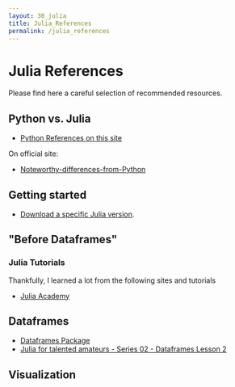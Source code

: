 ```yaml
---
layout: 30_julia
title: Julia_References
permalink: /julia_references
---
```


# Julia References

Please find here a careful selection of recommended resources.

## Python vs. Julia


- [Python References on this site](python_references)

On official site:
- [Noteworthy-differences-from-Python](https://docs.julialang.org/en/v1/manual/noteworthy-differences/#Noteworthy-differences-from-Python)


## Getting started

- [Download a specific Julia version](https://ferrolho.github.io/blog/2019-01-26/how-to-install-julia-on-ubuntu). 



## "Before Dataframes"

### Julia Tutorials

Thankfully, I learned a lot from the following sites and tutorials

- [Julia Academy](https://juliaacademy.com/)



## Dataframes

- [Dataframes Package](https://dataframes.juliadata.org/stable/)
- [Julia for talented amateurs - Series 02 - Dataframes Lesson 2](https://www.youtube.com/watch?v=TGFNEwVB9DU&list=PLhQ2JMBcfAsjZTA8_jGhz3BVqYgOeyyeu&index=7)



## Visualization